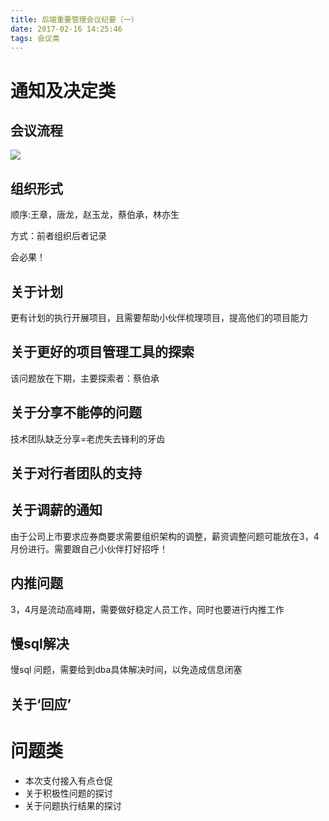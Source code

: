 ```yaml
---
title: 后端重要管理会议纪要（一）
date: 2017-02-16 14:25:46
tags: 会议类
---
```

# 通知及决定类
## 会议流程
![](http://upload.ouliu.net/i/20170216151729czw33.png)
## 组织形式
顺序:王章，唐龙，赵玉龙，蔡伯承，林亦生

方式：前者组织后者记录

会必果！

## 关于计划
更有计划的执行开展项目，且需要帮助小伙伴梳理项目，提高他们的项目能力

## 关于更好的项目管理工具的探索
该问题放在下期，主要探索者：蔡伯承

## 关于分享不能停的问题
技术团队缺乏分享=老虎失去锋利的牙齿

## 关于对行者团队的支持
## 关于调薪的通知
由于公司上市要求应券商要求需要组织架构的调整，薪资调整问题可能放在3，4月份进行。需要跟自己小伙伴打好招呼！

## 内推问题
3，4月是流动高峰期，需要做好稳定人员工作，同时也要进行内推工作
## 慢sql解决
慢sql 问题，需要给到dba具体解决时间，以免造成信息闭塞
## 关于‘回应’

# 问题类

* 本次支付接入有点仓促
* 关于积极性问题的探讨
* 关于问题执行结果的探讨

